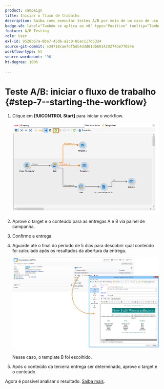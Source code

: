 ```yaml
---
product: campaign
title: Iniciar o fluxo de trabalho
description: Saiba como executar testes A/B por meio de um caso de uso dedicado
badge-v8: label="Também se aplica ao v8" type="Positive" tooltip="Também se aplica ao Campaign v8"
feature: A/B Testing
role: User
exl-id: 9528b67a-8ba7-45d6-a2c0-06ac117d5324
source-git-commit: e34718caefdf5db4ddd61db601420274be77054e
workflow-type: ht
source-wordcount: '96'
ht-degree: 100%

---
```


# Teste A/B: iniciar o fluxo de trabalho {#step-7--starting-the-workflow}



1. Clique em **[!UICONTROL Start]** para iniciar o workflow.

   ![](assets/use_case_abtesting_startwkfl_001.png)

1. Aprove o target e o conteúdo para as entregas A e B via painel de campanha.
1. Confirme a entrega.
1. Aguarde até o final do período de 5 dias para descobrir qual conteúdo foi calculado após os resultados da abertura da entrega.

   ![](assets/use_case_abtesting_startwkfl_002.png)

   Nesse caso, o template B foi escolhido.

1. Após o conteúdo da terceira entrega ser determinado, aprove o target e o conteúdo.

Agora é possível analisar o resultado. [Saiba mais](a-b-testing-uc-analyzing.md).
